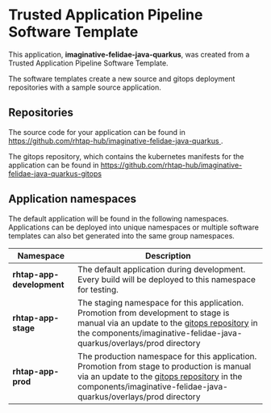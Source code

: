 # Trusted Application Pipeline Software Template

This application, **imaginative-felidae-java-quarkus**, was created from a Trusted Application Pipeline Software Template.

The software templates create a new source and gitops deployment repositories with a sample source application. 

## Repositories

The source code for your application can be found in [https://github.com/rhtap-hub/imaginative-felidae-java-quarkus ](https://github.com/rhtap-hub/imaginative-felidae-java-quarkus ).
 
The gitops repository, which contains the kubernetes manifests for the application can be found in 
[https://github.com/rhtap-hub/imaginative-felidae-java-quarkus-gitops ](https://github.com/rhtap-hub/imaginative-felidae-java-quarkus-gitops ) 

## Application namespaces 

The default application will be found in the following namespaces. Applications can be deployed into unique namespaces or multiple software templates can also bet generated into the same group namespaces.  

|  Namespace   |  Description   |  
| -------- | -------- |   
| **rhtap-app-development** | The default application during development. Every build will be deployed to this namespace for testing. | 
| **rhtap-app-stage** | The staging namespace for this application. Promotion from development to stage is manual via an update to the [gitops repository](https://github.com/rhtap-hub/imaginative-felidae-java-quarkus-gitops ) in the components/imaginative-felidae-java-quarkus/overlays/prod directory |  
| **rhtap-app-prod** | The production namespace for this application. Promotion from stage to production is manual via an update to the [gitops repository](https://github.com/rhtap-hub/imaginative-felidae-java-quarkus-gitops ) in the components/imaginative-felidae-java-quarkus/overlays/prod directory | 